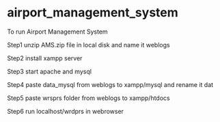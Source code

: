 # airport_management_system
To run Airport Management System

Step1 unzip AMS.zip file in local disk and name it weblogs

Step2 install xampp server

Step3 start apache and mysql

Step4 paste data_mysql from weblogs to xampp/mysql and rename it dat

Step5 paste wrsprs folder from weblogs to xampp/htdocs 

Step6 run localhost/wrdprs in webrowser 
